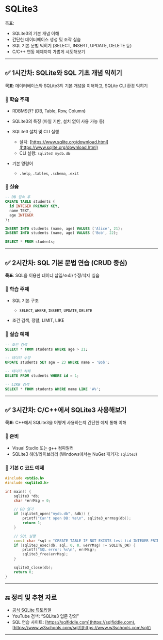 # SQLite3 

목표:

* SQLite3의 기본 개념 이해
* 간단한 데이터베이스 생성 및 조작 실습
* SQL 기본 문법 익히기 (SELECT, INSERT, UPDATE, DELETE 등)
* C/C++ 연동 예제까지 가볍게 시도해보기

---

## ✅ 1시간차: SQLite와 SQL 기초 개념 익히기

**목표**: 데이터베이스와 SQLite3의 기본 개념을 이해하고, SQLite CLI 환경 익히기

### 🔹 학습 주제

* RDBMS란? (DB, Table, Row, Column)
* SQLite3의 특징 (파일 기반, 설치 없이 사용 가능 등)
* SQLite3 설치 및 CLI 실행

  * 설치: [https://www.sqlite.org/download.html](https://www.sqlite.org/download.html)
  * CLI 실행: `sqlite3 mydb.db`
* 기본 명령어

  * `.help`, `.tables`, `.schema`, `.exit`

### 🔹 실습

```sql
-- DB 접속 후
CREATE TABLE students (
  id INTEGER PRIMARY KEY,
  name TEXT,
  age INTEGER
);

INSERT INTO students (name, age) VALUES ('Alice', 21);
INSERT INTO students (name, age) VALUES ('Bob', 22);

SELECT * FROM students;
```

---

## ✅ 2시간차: SQL 기본 문법 연습 (CRUD 중심)

**목표**: SQL을 이용한 데이터 삽입/조회/수정/삭제 실습

### 🔹 학습 주제

* SQL 기본 구조

  * `SELECT`, `WHERE`, `INSERT`, `UPDATE`, `DELETE`
* 조건 검색, 정렬, LIMIT, LIKE

### 🔹 실습 예제

```sql
-- 조건 검색
SELECT * FROM students WHERE age > 21;

-- 데이터 수정
UPDATE students SET age = 23 WHERE name = 'Bob';

-- 데이터 삭제
DELETE FROM students WHERE id = 1;

-- LIKE 검색
SELECT * FROM students WHERE name LIKE 'A%';
```

---

## ✅ 3시간차: C/C++에서 SQLite3 사용해보기

**목표**: C++에서 SQLite3을 어떻게 사용하는지 간단한 예제 통해 이해

### 🔹 준비

* Visual Studio 또는 g++ 컴파일러
* SQLite3 헤더/라이브러리 (Windows에서는 NuGet 패키지: `sqlite3`)

### 🔹 기본 C 코드 예제

```cpp
#include <stdio.h>
#include <sqlite3.h>

int main() {
    sqlite3 *db;
    char *errMsg = 0;

    // DB 열기
    if (sqlite3_open("mydb.db", &db)) {
        printf("Can't open DB: %s\n", sqlite3_errmsg(db));
        return 1;
    }

    // SQL 실행
    const char *sql = "CREATE TABLE IF NOT EXISTS test (id INTEGER PRIMARY KEY, name TEXT);";
    if (sqlite3_exec(db, sql, 0, 0, &errMsg) != SQLITE_OK) {
        printf("SQL error: %s\n", errMsg);
        sqlite3_free(errMsg);
    }

    sqlite3_close(db);
    return 0;
}
```

---

## 🔚 정리 및 추천 자료

* [공식 SQLite 튜토리얼](https://www.sqlitetutorial.net/)
* YouTube 검색: “SQLite3 입문 강의”
* SQL 연습 사이트: [https://sqlfiddle.com](https://sqlfiddle.com), [https://www.w3schools.com/sql/](https://www.w3schools.com/sql/)

---
